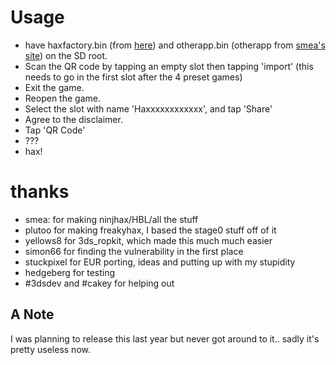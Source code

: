 # Usage

* have haxfactory.bin (from [here](https://github.com/Stary2001/HaxFactory/releases/latest)) and otherapp.bin (otherapp from [smea's site](http://smealum.github.io/3ds/)) on the SD root.
* Scan the QR code by tapping an empty slot then tapping 'import' (this needs to go in the first slot after the 4 preset games)
* Exit the game.
* Reopen the game.
* Select the slot with name 'Haxxxxxxxxxxxx', and tap 'Share'
* Agree to the disclaimer.
* Tap 'QR Code'
* ???
* hax!

# thanks
* smea: for making ninjhax/HBL/all the stuff
* plutoo for making freakyhax, I based the stage0 stuff off of it
* yellows8 for 3ds_ropkit, which made this much much easier
* simon66 for finding the vulnerability in the first place
* stuckpixel for EUR porting, ideas and putting up with my stupidity
* hedgeberg for testing
* #3dsdev and #cakey for helping out

## A Note
I was planning to release this last year but never got around to it.. 
sadly it's pretty useless now.
